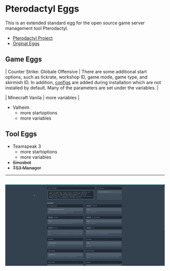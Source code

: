 # Pterodactyl Eggs
This is an extended standard egg for the open source game server management tool Pterodactyl.

* [Pterodactyl Project](https://pterodactyl.io/)
* [Orginal Eggs](https://github.com/parkervcp/eggs)

## Game Eggs
| Counter Strike: Globale Offensive | There are some additional start options, 
such as tickrate, workshop ID, game mode, game type, and skirmish ID. In addition, 
[configs](https://github.com/Mashlex/CSGO-Server-Setup) are added during installation 
which are not installed by default. Many of the parameters are set under the variables. |

| Minecraft Vanila | more variables |
* Valheim
 	- more startoptions
	- more variables

## Tool Eggs
* Teamspeak 3
 	- more startoptions
 	- more variables
* ~~Sinusbot~~
* ~~TS3 Manager~~

---
![Image](https://github.com/Mashlex/Pterodactyl-Eggs/blob/b2e2f6e5685637bf565f52f8ec53508fdddec43f/img/csgo-optionen.gif)
---